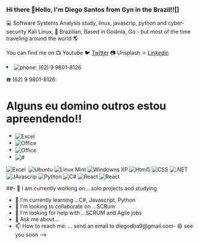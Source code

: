 
 ### Hi there 👋Hello, I'm Diego Santos from Gyn in the Brazil!![]
 
💻  Software Systems Analysis study, linux, javascrip, python and cyber-security Kali Linux,
🏡   Brazilian, Based in Goiânia, Go - but most of the time traveling around the world 🌎

You can find me on
📺   Youtube
🐦   [Twitter](https://twitter.com/diegodba9)
📷   Unsplash
⚛️  [Linkedin](https://www.linkedin.com/in/diegolinkedin/)

 </li>
    <li><img align="center" alt="phone: (62) 9 9801-8126" src="https://img.shields.io/badge/WhatsApp-25D366?style=for-the-badge&logo=whatsapp&logoColor=white
"/>
 </li>

:phone: (62) 9 9801-8126

# Alguns eu domino outros estou apreendendo!!

<div>
<ul>
  <li><img align="center" alt="Excel" src="https://img.shields.io/badge/Microsoft_Excel-217346?style=for-the-badge&logo=microsoft-excel&logoColor=white"/>
 </li>
   <li><img align="center" alt="Office" src="https://img.shields.io/badge/Microsoft-666666?style=for-the-badge&logo=microsoft&logoColor=white"/>
 </li>
    <li><img align="center" alt="Office" src="https://img.shields.io/badge/Microsoft-666666?style=for-the-badge&logo=microsoft&logoColor=white"/>
 </li>
    <li><img align="center" alt="#" src="#"/>
 </li>
</ul>
    <img align="center" alt="Excel" src="https://img.shields.io/badge/Microsoft_Excel-217346?style=for-the-badge&logo=microsoft-excel&logoColor=white"/>
    <img align="center" />
    <img align="center" alt="Ubuntu" src="https://img.shields.io/badge/Ubuntu-E95420?style=for-the-badge&logo=ubuntu&logoColor=white"/>
    <img align="center" alt="Linux Mint" src="https://img.shields.io/badge/Linux_Mint-87CF3E?style=for-the-badge&logo=linux-mint&logoColor=white"/>
    <img align="center" alt="Windowns XP" src="https://img.shields.io/badge/Windows_XP-003399?style=for-the-badge&logo=windows-xp&logoColor=white"/>
    <img align="center" alt="Html5" src="https://img.shields.io/badge/HTML-239120?style=for-the-badge&logo=html5&logoColor=white"/>
    <img align="center" alt="CSS" src="https://img.shields.io/badge/CSS-239120?&style=for-the-badge&logo=css3&logoColor=white"/>
     <img align="center" alt=".NET" src="https://img.shields.io/badge/.NET-5C2D91?style=for-the-badge&logo=.net&logoColor=white"/>
     <img align="center" alt="JAvascrip" src="https://img.shields.io/badge/JavaScript-F7DF1E?style=for-the-badge&logo=javascript&logoColor=black"/>
     <img align="center" alt="Python" src="https://img.shields.io/badge/Python-14354C?style=for-the-badge&logo=python&logoColor=white"/>
     <img align="center" alt="C#" src="https://img.shields.io/badge/C%23-239120?style=for-the-badge&logo=c-sharp&logoColor=white"/>
     <img align="center" alt="React" src="https://img.shields.io/badge/React-20232A?style=for-the-badge&logo=react&logoColor=61DAFB"/>
     <img align="center" alt="React" src="https://img.shields.io/badge/Bootstrap-563D7C?style=for-the-badge&logo=bootstrap&logoColor=white"/>

</div>
    

##- 🔭 I am currently working on... solo projects and studying
- 🌱 I'm currently learning ...C#, Javascript, Python
- 👯 I'm looking to collaborate on ...SCRum
- 🤔 I'm looking for help with ...SCRUM and Agile jobs
- 💬 Ask me about...
- 📫 How to reach me: ... send an email to diegodba9@gmail.com- 😄 see you soon
-->
